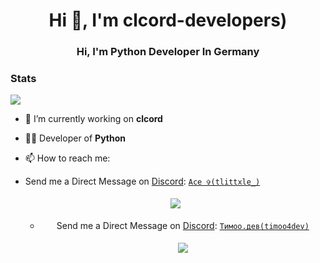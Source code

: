 <h1 align="center">Hi 👋, I'm clcord-developers)</h1>
<h3 align="center">Hi, I'm Python Developer In Germany</h3>

### Stats
[![](https://github-readme-stats.vercel.app/api?username=clcord-developers&theme=dracula&count_private=true&show_icons=true&hide=contribs)](https://github.com/clcord-developers)

- 🔭 I’m currently working on **clcord**

- 🧑‍💻 Developer of **Python**

- 📫 How to reach me:


  
- Send me a Direct Message on [Discord](https://discord.com): [`Ace ✞(tlittxle_)`](https://discord.com/users/817435791079768105) 
  
     <center> 
       <a href='https://discord.gg/[VAR8sutF](https://discord.gg/hvnrkdNyEp)'> 
         <img src="https://discord.c99.nl/widget/theme-2/817435791079768105.png" style='padding: 5px'> 
       </a> 

  - Send me a Direct Message on [Discord](https://discord.com): [`Тимоо.дев(timoo4dev)`](https://discord.com/users/1078242409495932969) 
  
     <center> 
       <a href='https://discord.gg/VAR8sutF'> 
         <img src="https://discord.c99.nl/widget/theme-1/1078242409495932969.png" style='padding: 5px'> 
       </a> 
     </center















